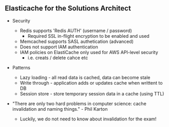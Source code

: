 Elasticache for the Solutions Architect
---------------------------------------
- Security
    - Redis supports 'Redis AUTH' (username / password)
        - Required SSL in-flight encryption to be enabled and used
    - Memcached supports SASL authetication (advanced)
    - Does not support IAM authentication
    - IAM policies on ElastiCache only used for AWS API-level security
        - i.e. creats / delete cahce etc

- Patterns
    - Lazy loading - all read data is cached, data can become stale
    - Write through - application adds or updates cache when writtent to DB
    - Session store - store temporary session data in a cache (using TTL)

- "There are only two hard problems in computer science: cache invalidation
   and naming things." - Phil Karton
    - Luckily, we do not need to know about invalidation for the exam!
